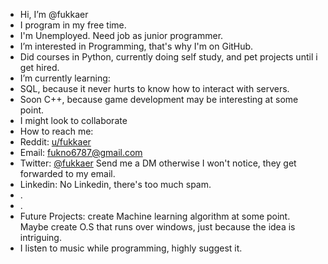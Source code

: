 - Hi, I’m @fukkaer
- I program in my free time.
- I'm Unemployed. Need job as junior programmer.
- I’m interested in Programming, that's why I'm on GitHub.
- Did courses in Python, currently doing self study, and pet projects until i get hired.
- I’m currently learning:
-  SQL, because it never hurts to know how to interact with servers. 
-  Soon C++, because game development may be interesting at some point.
- I might look to collaborate
- How to reach me:
- Reddit: [u/fukkaer](https://www.reddit.com/u/fukkaer)
- Email: fukno6787@gmail.com
- Twitter: [@fukkaer](https://www.twitter.com/fukkaer) Send me a DM otherwise I won't notice, they get forwarded to my email.
- Linkedin: No Linkedin, there's too much spam.
- .
- .
- Future Projects: create Machine learning algorithm at some point. Maybe create O.S that runs over windows, just because the idea is intriguing.
- I listen to music while programming, highly suggest it.

<!---
fukkaer/fukkaer is a ✨ special ✨ repository because its `README.md` (this file) appears on your GitHub profile.
You can click the Preview link to take a look at your changes.
--->
